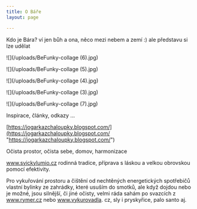 ```yaml
---
title: O Báře
layout: page

---
```

Kdo je Bára? ví jen bůh a ona, něco mezi nebem a zemí :) ale představu si lze udělat 

![](/uploads/BeFunky-collage (6).jpg)

![](/uploads/BeFunky-collage (5).jpg)

![](/uploads/BeFunky-collage (4).jpg)

![](/uploads/BeFunky-collage (3).jpg)

![](/uploads/BeFunky-collage (7).jpg)

Inspirace, články, odkazy ...

[https://jogarkazchaloupky.blogspot.com/](https://jogarkazchaloupky.blogspot.com/ "https://jogarkazchaloupky.blogspot.com/")

Očista prostor, očista sebe, domov, harmonizace

www.svickylumio.cz rodinná tradice, příprava s láskou a velkou obrovskou pomocí efektivity.

Pro vykuřování prostoru a čištění od nechtěných energetických spotřebičů vlastní bylinky ze zahrádky, které usuším do smotků, ale když dojdou nebo je možné, jsou silnější, či jiné očisty, velmi ráda sahám po svazcích z www.rymer.cz nebo www.vykurovadla. cz, sly i pryskyřice, palo santo aj.
